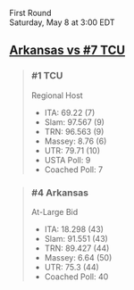 First Round  
Saturday, May 8 at 3:00 EDT
## [Arkansas vs #7 TCU](https://www.ncaa.com/game/5833394) 

> ### #1 TCU  
> Regional Host  
> - ITA: 69.22 (7)  
> - Slam: 97.567 (9)  
> - TRN: 96.563 (9)  
> - Massey: 8.76 (6)  
> - UTR: 79.71 (10)  
> - USTA Poll: 9  
> - Coached Poll: 7  

> ### #4 Arkansas  
> At-Large Bid  
> - ITA: 18.298 (43)  
> - Slam: 91.551 (43)  
> - TRN: 89.427 (44)  
> - Massey: 6.64 (50)  
> - UTR: 75.3 (44)  
> - Coached Poll: 40  